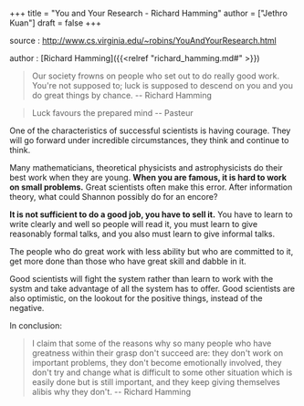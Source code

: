 +++
title = "You and Your Research - Richard Hamming"
author = ["Jethro Kuan"]
draft = false
+++

source
: <http://www.cs.virginia.edu/~robins/YouAndYourResearch.html>

author
: [Richard Hamming]({{<relref "richard_hamming.md#" >}})

> Our society frowns on people who set out to do really good work.
> You're not supposed to; luck is supposed to descend on you and you do
> great things by chance. -- Richard Hamming

<!--quoteend-->

> Luck favours the prepared mind -- Pasteur

One of the characteristics of successful scientists is having courage. They will go forward under incredible circumstances, they think and continue to think.

Many mathematicians, theoretical physicists and astrophysicists do their best work when they are young. **When you are famous, it is hard to work on small problems.** Great scientists often make this error.
After information theory, what could Shannon possibly do for an encore?

**It is not sufficient to do a good job, you have to sell it.** You have to learn to write clearly and well so people will read it, you must learn to give reasonably formal talks, and you also must learn to give informal talks.

The people who do great work with less ability but who are committed to it, get more done than those who have great skill and dabble in it.

Good scientists will fight the system rather than learn to work with the systm and take advantage of all the system has to offer. Good scientists are also optimistic, on the lookout for the positive things, instead of the negative.

In conclusion:

> I claim that some of the reasons why so many people who have greatness within their grasp don't succeed are: they don't work on important problems, they don't become emotionally involved, they don't try and change what is difficult to some other situation which is easily done but is still important, and they keep giving themselves alibis why they don't. -- Richard Hamming